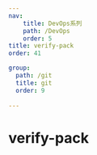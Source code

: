 ```yaml
---
nav:
    title: DevOps系列
    path: /DevOps
    order: 5
title: verify-pack
order: 41

group:
  path: /git
  title: git
  order: 9
  
---
```


# verify-pack
